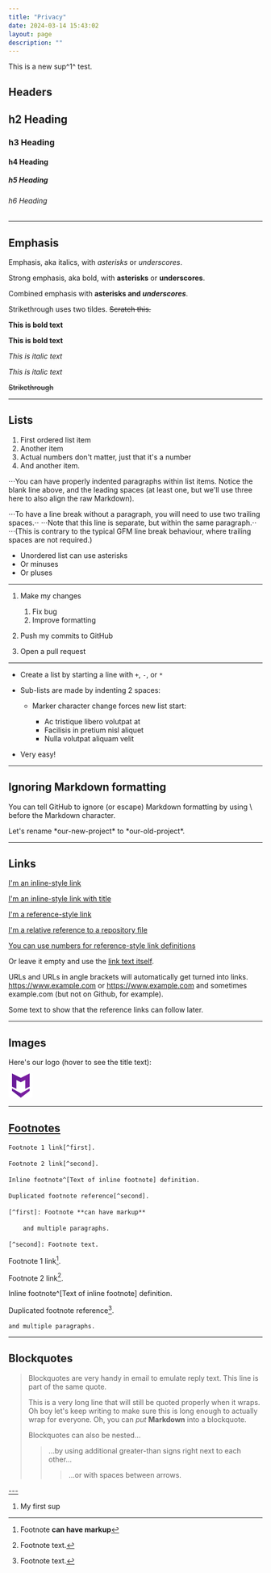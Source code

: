 ```yaml
---
title: "Privacy"
date: 2024-03-14 15:43:02
layout: page
description: ""
---
```


This is a new sup^1^ test.

## Headers

## h2 Heading

### h3 Heading

#### h4 Heading

##### h5 Heading

###### h6 Heading

---

## Emphasis

Emphasis, aka italics, with _asterisks_ or _underscores_.

Strong emphasis, aka bold, with **asterisks** or **underscores**.

Combined emphasis with **asterisks and _underscores_**.

Strikethrough uses two tildes. ~~Scratch this.~~

**This is bold text**

**This is bold text**

_This is italic text_

_This is italic text_

~~Strikethrough~~

---

## Lists

1. First ordered list item
2. Another item
3. Actual numbers don't matter, just that it's a number
4. And another item.

⋅⋅⋅You can have properly indented paragraphs within list items. Notice the blank line above, and the leading spaces (at least one, but we'll use three here to also align the raw Markdown).

⋅⋅⋅To have a line break without a paragraph, you will need to use two trailing spaces.⋅⋅
⋅⋅⋅Note that this line is separate, but within the same paragraph.⋅⋅
⋅⋅⋅(This is contrary to the typical GFM line break behaviour, where trailing spaces are not required.)

- Unordered list can use asterisks
- Or minuses
- Or pluses

---

1. Make my changes

   1. Fix bug
   2. Improve formatting

2. Push my commits to GitHub
3. Open a pull request

---

- Create a list by starting a line with `+`, `-`, or `*`
- Sub-lists are made by indenting 2 spaces:

  - Marker character change forces new list start:

    - Ac tristique libero volutpat at
    - Facilisis in pretium nisl aliquet
    - Nulla volutpat aliquam velit

- Very easy!

---

## Ignoring Markdown formatting

You can tell GitHub to ignore (or escape) Markdown formatting by using \ before the Markdown character.

Let's rename \*our-new-project\* to \*our-old-project\*.

---

## Links

[I'm an inline-style link](https://google.com)

[I'm an inline-style link with title](https://www.google.com "Google's Homepage")

[I'm a reference-style link](https://www.mozilla.org)

[I'm a relative reference to a repository file](../blob/master/LICENSE)

[You can use numbers for reference-style link definitions](https://slashdot.org)

Or leave it empty and use the [link text itself](https://www.reddit.com).

URLs and URLs in angle brackets will automatically get turned into links.
https://www.example.com or <https://www.example.com> and sometimes
example.com (but not on Github, for example).

Some text to show that the reference links can follow later.

---

## Images

Here's our logo (hover to see the title text):

![alt text](https://github.com/adam-p/markdown-here/raw/master/src/common/images/icon48.png "Logo Title Text 1")

---

## [Footnotes](https://github.com/markdown-it/markdown-it-footnote)

```
Footnote 1 link[^first].

Footnote 2 link[^second].

Inline footnote^[Text of inline footnote] definition.

Duplicated footnote reference[^second].

[^first]: Footnote **can have markup**

    and multiple paragraphs.

[^second]: Footnote text.
```

Footnote 1 link[^first].

Footnote 2 link[^second].

Inline footnote^\[Text of inline footnote] definition.

Duplicated footnote reference[^second].

[^first]: Footnote **can have markup**

```
and multiple paragraphs.
```

[^second]: Footnote text.

---

## Blockquotes

> Blockquotes are very handy in email to emulate reply text.
> This line is part of the same quote.
>
> This is a very long line that will still be quoted properly when it wraps. Oh boy let's keep writing to make sure this is long enough to actually wrap for everyone. Oh, you can _put_ **Markdown** into a blockquote.
>
> Blockquotes can also be nested...
>
> > ...by using additional greater-than signs right next to each other...
> >
> > > ...or with spaces between arrows.

[](https://www.youtube.com/watch?v=pBy1zgt0XPc)

[\---](https://www.youtube.com/watch?v=pBy1zgt0XPc)

1. My first sup
